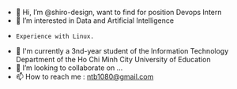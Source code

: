 - 👋 Hi, I’m @shiro-design, want to find for position Devops Intern
- 👀 I’m interested in Data and Artificial Intelligence
-     Experience with Linux.
- 🌱 I'm currently a 3nd-year student of the Information Technology Department of the Ho Chi Minh City University of Education
- 💞️ I’m looking to collaborate on ...
- 📫 How to reach me : ntb1080@gmail.com 

<!---
shiro-design/shiro-design is a ✨ special ✨ repository because its `README.md` (this file) appears on your GitHub profile.
You can click the Preview link to take a look at your changes.
--->
